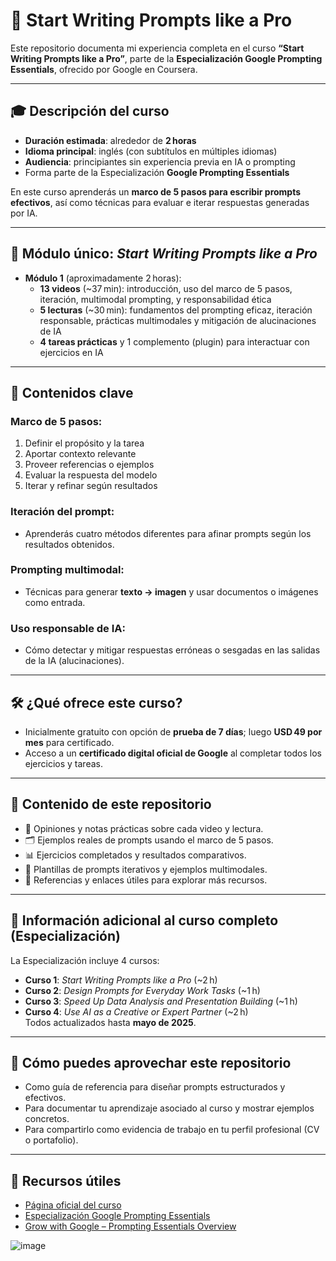 # 🧠 Start Writing Prompts like a Pro

Este repositorio documenta mi experiencia completa en el curso **“Start Writing Prompts like a Pro”**, parte de la **Especialización Google Prompting Essentials**, ofrecido por Google en Coursera.

---

## 🎓 Descripción del curso

- **Duración estimada**: alrededor de **2 horas**
- **Idioma principal**: inglés (con subtítulos en múltiples idiomas)
- **Audiencia**: principiantes sin experiencia previa en IA o prompting  
- Forma parte de la Especialización **Google Prompting Essentials**

En este curso aprenderás un **marco de 5 pasos para escribir prompts efectivos**, así como técnicas para evaluar e iterar respuestas generadas por IA.

---

## 📘 Módulo único: *Start Writing Prompts like a Pro*

- **Módulo 1** (aproximadamente 2 horas):
  - **13 videos** (~37 min): introducción, uso del marco de 5 pasos, iteración, multimodal prompting, y responsabilidad ética
  - **5 lecturas** (~30 min): fundamentos del prompting eficaz, iteración responsable, prácticas multimodales y mitigación de alucinaciones de IA
  - **4 tareas prácticas** y 1 complemento (plugin) para interactuar con ejercicios en IA

---

## 🎯 Contenidos clave

### Marco de 5 pasos:
1. Definir el propósito y la tarea  
2. Aportar contexto relevante  
3. Proveer referencias o ejemplos  
4. Evaluar la respuesta del modelo  
5. Iterar y refinar según resultados

### Iteración del prompt:
- Aprenderás cuatro métodos diferentes para afinar prompts según los resultados obtenidos.

### Prompting multimodal:
- Técnicas para generar **texto → imagen** y usar documentos o imágenes como entrada.

### Uso responsable de IA:
- Cómo detectar y mitigar respuestas erróneas o sesgadas en las salidas de la IA (alucinaciones).

---

## 🛠 ¿Qué ofrece este curso?

- Inicialmente gratuito con opción de **prueba de 7 días**; luego **USD 49 por mes** para certificado.
- Acceso a un **certificado digital oficial de Google** al completar todos los ejercicios y tareas.

---

## 📂 Contenido de este repositorio

- 📝 Opiniones y notas prácticas sobre cada video y lectura.
- 🗂 Ejemplos reales de prompts usando el marco de 5 pasos.
- 📊 Ejercicios completados y resultados comparativos.
- 🧩 Plantillas de prompts iterativos y ejemplos multimodales.
- 📄 Referencias y enlaces útiles para explorar más recursos.

---

## 📌 Información adicional al curso completo (Especialización)

La Especialización incluye 4 cursos:
- **Curso 1**: *Start Writing Prompts like a Pro* (~2 h)
- **Curso 2**: *Design Prompts for Everyday Work Tasks* (~1 h)
- **Curso 3**: *Speed Up Data Analysis and Presentation Building* (~1 h)
- **Curso 4**: *Use AI as a Creative or Expert Partner* (~2 h)  
Todos actualizados hasta **mayo de 2025**.

---

## 🌟 Cómo puedes aprovechar este repositorio

- Como guía de referencia para diseñar prompts estructurados y efectivos.
- Para documentar tu aprendizaje asociado al curso y mostrar ejemplos concretos.
- Para compartirlo como evidencia de trabajo en tu perfil profesional (CV o portafolio).

---

## 🔗 Recursos útiles

- [Página oficial del curso](https://www.coursera.org/learn/google-start-writing-prompts-like-a-pro)  
- [Especialización Google Prompting Essentials](https://www.coursera.org/specializations/prompting-essentials-google)  
- [Grow with Google – Prompting Essentials Overview](https://grow.google/prompting-essentials/)  

![image](https://github.com/user-attachments/assets/117ef758-f44d-4007-83da-131cade7a892)
